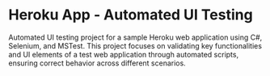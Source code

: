 # Heroku App - Automated UI Testing

Automated UI testing project for a sample Heroku web application using C#, Selenium, and MSTest.
This project focuses on validating key functionalities and UI elements of a test web application through automated scripts, ensuring correct behavior across different scenarios.

